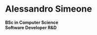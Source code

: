 # Alessandro Simeone  
**BSc in Computer Science**  
**Software Developer R&D**  

<!---
### About Me  
I am passionate about formal verification and model checking, with a focus on developing robust and reliable software systems.

### Programming Languages  
- **Java**  
- **Python**  
- **TLA+**

---
Feel free to reach out for collaborations or discussions related to software development, formal methods, or research in the field of computer science!
--->


<!---
alessandro-simeone/alessandro-simeone is a ✨ special ✨ repository because its `README.md` (this file) appears on your GitHub profile.
You can click the Preview link to take a look at your changes.
--->
